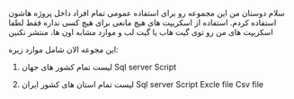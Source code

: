 سلام دوستان
من این مجموعه رو برای استفاده عمومی تمام افراد داخل پروژه هاشون استفاده کردم.
استفاده از اسکریپت های هیچ مانعی برای هیچ کسی نداره
فقط لطفا اسکریپت های من رو توی گیت هاب یا گیت لب و موارد مشابه اون ها، منتشر نکنین

این مجوعه الان شامل موارد زیره:

1. لیست تمام کشور های جهان
Sql server Script

2. لیست تمام استان های کشور ایران
Sql server Script
Excle file
Csv file